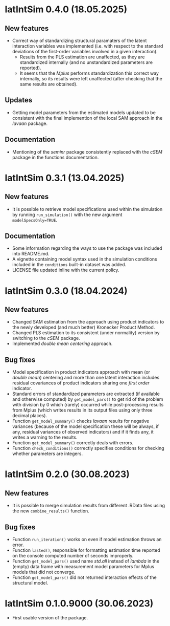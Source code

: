 # latIntSim 0.4.0 (18.05.2025)

## New features

-   Correct way of standardizing structural paramaters of the latent interaction variables was implemented (i.e. with respect to the standard deviations of the first-order variables involved in a given interaction).
    -   Results from the PLS estimation are unaffected, as they are standardized internally (and no unstandardized parameters are reported).
    -   It seems that the *Mplus* performs standardization this correct way internally, so its results were left unaffected (after checking that the same results are obtained).

## Updates

-   Getting model parameters from the estimated models updated to be consistent with the final implemention of the local SAM approach in the *lavaan* package.

## Documentation

-   Mentioning of the *seminr* package consistently replaced with the *cSEM* package in the functions documentation.

# latIntSim 0.3.1 (13.04.2025)

## New features

-   It is possible to retrieve model specifications used within the simulation by running `run_simulation()` with the new argument `modelSpecsOnly=TRUE`.

## Documentation

-   Some information regarding the ways to use the package was included into README.md.
-   A vignette containing model syntax used in the simulation conditions included in the `conditions` built-in dataset was added.
-   LICENSE file updated inline with the current policy.

# latIntSim 0.3.0 (18.04.2024)

## New features

-   Changed SAM estimation from the approach using product indicators to the newly developed (and much better) Kronecker Product Method.
-   Changed PLS estimation to its consistent (under normality) version by switching to the *cSEM* package.
-   Implemented *double mean centering* approach.

## Bug fixes

-   Model specification in product indicators approach with mean (or *double mean*) centering and more than one latent interaction includes residual covariances of product indicators sharing one *first order* indicator.
-   Standard errors of standardized parameters are extracted (if available and otherwise computed) by `get_model_pars()` to get rid of the problem with division by 0 which (rarely) occurred while post-processing results from Mplus (which writes results in its output files using only three decimal places).
-   Function `get_model_summary()` checks *lavaan* results for negative variances (because of the model specification these will be always, if any, residual variances of observed indicators) and if it finds any, it writes a warning to the results.
-   Function `get_model_summary()` correctly deals with errors.
-   Function `check_conditions()` correctly specifies conditions for checking whether parameters are integers.

# latIntSim 0.2.0 (30.08.2023)

## New features

-   It is possible to merge simulation results from different .RData files using the new `combine_results()` function.

## Bug fixes

-   Function `run_iteration()` works on even if model estimation throws an error.
-   Function `lasted()`, responsible for formatting estimation time reported on the console computed number of seconds improperly.
-   Function `get_model_pars()` used name *std.all* instead of *lambda* in the (empty) data frame with measurement model parameters for Mplus models that did not converge.
-   Function `get_model_pars()` did not returned interaction effects of the structural model.

# latIntSim 0.1.0.9000 (30.06.2023)

* First usable version of the package.
